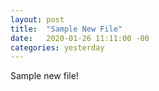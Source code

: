 ```yaml
---
layout: post
title:  "Sample New File"
date:   2020-01-26 11:11:00 -00
categories: yesterday
---
```



Sample new file!
